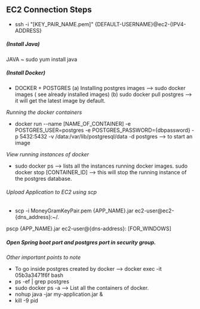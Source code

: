 
## EC2 Connection Steps


- ssh -i "[KEY_PAIR_NAME.pem]" {DEFAULT-USERNAME}@ec2-{IPV4-ADDRESS}

##### (Install Java)
JAVA ~ sudo yum install java
##### (Install Docker)
- DOCKER + POSTGRES
(a) Installing postgres images --> sudo docker images ( see already installed images)
(b) sudo docker pull postgres --> it will get the latest image by default.

_Running the docker containers_
- docker run --name [NAME_OF_CONTAINER] -e POSTGRES_USER=postgres -e POSTGRES_PASSWORD={dbpassword} -p 5432:5432 -v /data:/var/lib/postgresql/data -d postgres --> to start an image

_View running instances of docker_
- sudo docker ps --> lists all the instances running docker images.
	sudo docker stop [CONTAINER_ID] --> this will stop the running instance of the postgres database.

###### _Upload Application to EC2 using scp_

- scp -i MoneyGramKeyPair.pem {APP_NAME}.jar ec2-user@ec2-{dns_address}:~/.

pscp {APP_NAME}.jar ec2-user@{dns-address}: [FOR_WINDOWS]

##### Open Spring boot port and postgres port in security group.



_Other important points to note_

- To go inside postgres created by docker --> docker exec -it 05b3a3471f6f bash
- ps -ef | grep postgres
- sudo docker ps -a --> List all the containers of docker.
- nohup java -jar my-application.jar &
- kill -9 pid



